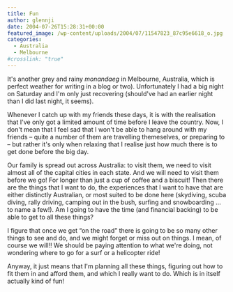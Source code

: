 ```yaml
---
title: Fun
author: glennji
date: 2004-07-26T15:28:31+00:00
featured_image: /wp-content/uploads/2004/07/11547823_87c95e6618_o.jpg
categories:
  - Australia
  - Melbourne
#crosslink: "true"
---
```

It's another grey and rainy *monandaeg* in Melbourne, Australia, which is perfect weather for writing in a blog or two). Unfortunately I had a big night on Saturday and I'm only just recovering (should've had an earlier night than I did last night, it seems).

Whenever I catch up with my friends these days, it is with the realisation that I've only got a limited amount of time before I leave the country. Now, I don't mean that I feel sad that I won't be able to hang around with my friends &#8211; quite a number of them are travelling themeselves, or preparing to &#8211; but rather it's only when relaxing that I realise just how much there is to get done before the big day.

Our family is spread out across Australia: to visit them, we need to visit almost all of the capital cities in each state. And we will need to visit them before we go! For longer than just a cup of coffee and a biscuit! Then there are the things that I want to do, the experiences that I want to have that are either distinctly Australian, or most suited to be done here (skydiving, scuba diving, rally driving, camping out in the bush, surfing and snowboarding &#8230; to name a few!). Am I going to have the time (and financial backing) to be able to get to all these things?

I figure that once we get &#8220;on the road&#8221; there is going to be so many other things to see and do, and we might forget or miss out on things. I mean, of course we will!! We should be paying attention to what we're doing, not wondering where to go for a surf or a helicopter ride!

Anyway, it just means that I'm planning all these things, figuring out how to fit them in and afford them, and which I really want to do. Which is in itself actually kind of fun!

